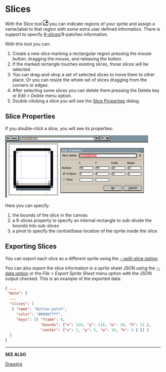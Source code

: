 # Slices

With the Slice tool ![Slice tool icon](tools/slice-tool.png) you can
indicate regions of your sprite and assign a name/label to that region
with some extra user defined information. There is support to specify
[9-slices](https://en.wikipedia.org/wiki/9-slice_scaling)/9-patches
information.

With this tool you can:

1. Create a new slice marking a rectangular region pressing the mouse
   button, dragging the mouse, and releasing the button.
1. If the marked rectangle touches existing slices, those slices will
   be selected.
1. You can drag-and-drop a set of selected slices to move them to
   other place. Or you can resize the whole set of slices dragging
   from the corners or edges.
1. After selecting some slices you can delete them pressing the Delete
   key or *Edit > Delete* menu option.
1. Double-clicking a slice you will see the [Slice
   Properties](#slice-properties) dialog.

## Slice Properties

If you double-click a slice, you will see its properties:

![Slice Properties Dialog](slices/properties.png)

Here you can specify:

1. the bounds of the slice in the canvas
1. a 9-slices property to specify an internal rectangle to sub-divide the bounds into sub-slices
1. a pivot to specify the central/base location of the sprite inside the slice

## Exporting Slices

You can export each slice as a different sprite using the
[--split-slice option](cli.md/#split-slices).

You can also export the slice information in a sprite sheet JSON using
the [--data option](cli.md/#data) or the *File > Export Sprite Sheet*
menu option with the JSON output checked. This is an example of the exported data:

```json
{ ...
 "meta": {
  ...
  "slices": [
   { "name": "Button-patch",
     "color": "#0000ffff",
     "keys": [{ "frame": 0,
                "bounds": {"x": 118, "y": 118, "w": 20, "h": 21 },
                "center": {"x": 5, "y": 5, "w": 10, "h": 9 } }] }
  ]
}
```

---

**SEE ALSO**

[Drawing](drawing.md)
